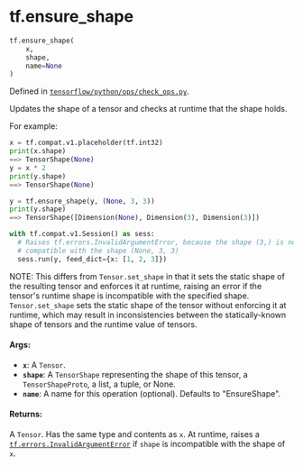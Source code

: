 <div itemscope itemtype="http://developers.google.com/ReferenceObject">
<meta itemprop="name" content="tf.ensure_shape" />
<meta itemprop="path" content="Stable" />
</div>

# tf.ensure_shape

``` python
tf.ensure_shape(
    x,
    shape,
    name=None
)
```



Defined in [`tensorflow/python/ops/check_ops.py`](/code/stable/tensorflow/python/ops/check_ops.py).

Updates the shape of a tensor and checks at runtime that the shape holds.

For example:
```python
x = tf.compat.v1.placeholder(tf.int32)
print(x.shape)
==> TensorShape(None)
y = x * 2
print(y.shape)
==> TensorShape(None)

y = tf.ensure_shape(y, (None, 3, 3))
print(y.shape)
==> TensorShape([Dimension(None), Dimension(3), Dimension(3)])

with tf.compat.v1.Session() as sess:
  # Raises tf.errors.InvalidArgumentError, because the shape (3,) is not
  # compatible with the shape (None, 3, 3)
  sess.run(y, feed_dict={x: [1, 2, 3]})

```

NOTE: This differs from `Tensor.set_shape` in that it sets the static shape
of the resulting tensor and enforces it at runtime, raising an error if the
tensor's runtime shape is incompatible with the specified shape.
`Tensor.set_shape` sets the static shape of the tensor without enforcing it
at runtime, which may result in inconsistencies between the statically-known
shape of tensors and the runtime value of tensors.

#### Args:

* <b>`x`</b>: A `Tensor`.
* <b>`shape`</b>: A `TensorShape` representing the shape of this tensor, a
    `TensorShapeProto`, a list, a tuple, or None.
* <b>`name`</b>: A name for this operation (optional). Defaults to "EnsureShape".


#### Returns:

A `Tensor`. Has the same type and contents as `x`. At runtime, raises a
<a href="../tf/errors/InvalidArgumentError.md"><code>tf.errors.InvalidArgumentError</code></a> if `shape` is incompatible with the shape
of `x`.
